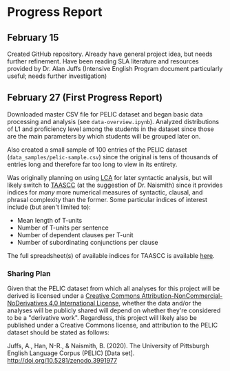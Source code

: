 # Progress Report

## February 15

Created GitHub repository. Already have general project idea, but needs further refinement. Have been reading SLA literature and resources provided by Dr. Alan Juffs (Intensive English Program document particularly useful; needs further investigation)

## February 27 (First Progress Report)

Downloaded master CSV file for PELIC dataset and began basic data processing and analysis (see `data-overview.ipynb`).
Analyzed distributions of L1 and proficiency level among the students in the dataset since those are the main parameters by which students will be grouped later on.

Also created a small sample of 100 entries of the PELIC dataset (`data_samples/pelic-sample.csv`) since the original is tens of thousands of entries long and therefore far too long to view in its entirety.

Was originally planning on using [LCA](https://aihaiyang.com/software/lca/) for later syntactic analysis, but will likely switch to [TAASCC](https://www.linguisticanalysistools.org/taassc.html) (at the suggestion of Dr. Naismith) since it provides indices for *many* more numerical measures of syntactic, clausal, and phrasal complexity than the former.
Some particular indices of interest include (but aren't limited to):
- Mean length of T-units
- Number of T-units per sentence
- Number of dependent clauses per T-unit
- Number of subordinating conjunctions per clause

The full spreadsheet(s) of available indices for TAASCC is available [here](https://drive.google.com/file/d/1ksJsRJakJrhFZD-_uLlLEpTpaGRqsOff/view).

### Sharing Plan

Given that the PELIC dataset from which all analyses for this project will be derived is licensed under a [Creative Commons Attribution-NonCommercial-NoDerivatives 4.0 International License](http://creativecommons.org/licenses/by-nc-nd/4.0/), whether the data and/or the analyses will be publicly shared will depend on whether they're considered to be a "derivative work".
Regardless, this project will likely also be published under a Creative Commons license, and attribution to the PELIC dataset should be stated as follows:

Juffs, A., Han, N-R., & Naismith, B. (2020). The University of Pittsburgh English Language Corpus (PELIC) [Data set]. http://doi.org/10.5281/zenodo.3991977